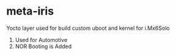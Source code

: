 meta-iris
============

Yocto layer used for build custom uboot and kernel for i.Mx6Solo

1. Used for Automotive
2. NOR Booting is Added
